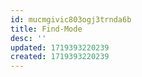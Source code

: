 ```yaml
---
id: mucmgivic803ogj3trnda6b
title: Find-Mode
desc: ''
updated: 1719393220239
created: 1719393220239
---
```

